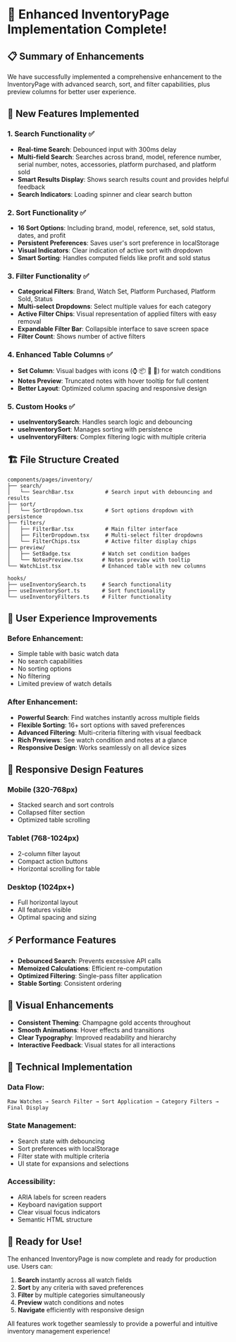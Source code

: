 # 🎉 Enhanced InventoryPage Implementation Complete!

## 📋 Summary of Enhancements

We have successfully implemented a comprehensive enhancement to the InventoryPage with advanced search, sort, and filter capabilities, plus preview columns for better user experience.

## 🚀 New Features Implemented

### 1. **Search Functionality** ✅

- **Real-time Search**: Debounced input with 300ms delay
- **Multi-field Search**: Searches across brand, model, reference number, serial number, notes, accessories, platform purchased, and platform sold
- **Smart Results Display**: Shows search results count and provides helpful feedback
- **Search Indicators**: Loading spinner and clear search button

### 2. **Sort Functionality** ✅

- **16 Sort Options**: Including brand, model, reference, set, sold status, dates, and profit
- **Persistent Preferences**: Saves user's sort preference in localStorage
- **Visual Indicators**: Clear indication of active sort with dropdown
- **Smart Sorting**: Handles computed fields like profit and sold status

### 3. **Filter Functionality** ✅

- **Categorical Filters**: Brand, Watch Set, Platform Purchased, Platform Sold, Status
- **Multi-select Dropdowns**: Select multiple values for each category
- **Active Filter Chips**: Visual representation of applied filters with easy removal
- **Expandable Filter Bar**: Collapsible interface to save screen space
- **Filter Count**: Shows number of active filters

### 4. **Enhanced Table Columns** ✅

- **Set Column**: Visual badges with icons (⌚ 📦 📄 🎁) for watch conditions
- **Notes Preview**: Truncated notes with hover tooltip for full content
- **Better Layout**: Optimized column spacing and responsive design

### 5. **Custom Hooks** ✅

- **useInventorySearch**: Handles search logic and debouncing
- **useInventorySort**: Manages sorting with persistence
- **useInventoryFilters**: Complex filtering logic with multiple criteria

## 🏗 File Structure Created

```
components/pages/inventory/
├── search/
│   └── SearchBar.tsx          # Search input with debouncing and results
├── sort/
│   └── SortDropdown.tsx       # Sort options dropdown with persistence
├── filters/
│   ├── FilterBar.tsx          # Main filter interface
│   ├── FilterDropdown.tsx     # Multi-select filter dropdowns
│   └── FilterChips.tsx        # Active filter display chips
├── preview/
│   ├── SetBadge.tsx          # Watch set condition badges
│   └── NotesPreview.tsx      # Notes preview with tooltip
└── WatchList.tsx             # Enhanced table with new columns

hooks/
├── useInventorySearch.ts     # Search functionality
├── useInventorySort.ts       # Sort functionality
└── useInventoryFilters.ts    # Filter functionality
```

## 🎯 User Experience Improvements

### **Before Enhancement:**

- Simple table with basic watch data
- No search capabilities
- No sorting options
- No filtering
- Limited preview of watch details

### **After Enhancement:**

- **Powerful Search**: Find watches instantly across multiple fields
- **Flexible Sorting**: 16+ sort options with saved preferences
- **Advanced Filtering**: Multi-criteria filtering with visual feedback
- **Rich Previews**: See watch condition and notes at a glance
- **Responsive Design**: Works seamlessly on all device sizes

## 📱 Responsive Design Features

### **Mobile (320-768px)**

- Stacked search and sort controls
- Collapsed filter section
- Optimized table scrolling

### **Tablet (768-1024px)**

- 2-column filter layout
- Compact action buttons
- Horizontal scrolling for table

### **Desktop (1024px+)**

- Full horizontal layout
- All features visible
- Optimal spacing and sizing

## ⚡ Performance Features

- **Debounced Search**: Prevents excessive API calls
- **Memoized Calculations**: Efficient re-computation
- **Optimized Filtering**: Single-pass filter application
- **Stable Sorting**: Consistent ordering

## 🎨 Visual Enhancements

- **Consistent Theming**: Champagne gold accents throughout
- **Smooth Animations**: Hover effects and transitions
- **Clear Typography**: Improved readability and hierarchy
- **Interactive Feedback**: Visual states for all interactions

## 🔧 Technical Implementation

### **Data Flow:**

```
Raw Watches → Search Filter → Sort Application → Category Filters → Final Display
```

### **State Management:**

- Search state with debouncing
- Sort preferences with localStorage
- Filter state with multiple criteria
- UI state for expansions and selections

### **Accessibility:**

- ARIA labels for screen readers
- Keyboard navigation support
- Clear visual focus indicators
- Semantic HTML structure

## 🎉 Ready for Use!

The enhanced InventoryPage is now complete and ready for production use. Users can:

1. **Search** instantly across all watch fields
2. **Sort** by any criteria with saved preferences
3. **Filter** by multiple categories simultaneously
4. **Preview** watch conditions and notes
5. **Navigate** efficiently with responsive design

All features work together seamlessly to provide a powerful and intuitive inventory management experience!
